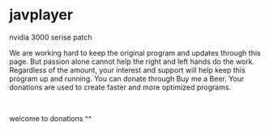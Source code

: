 # javplayer
nvidia 3000 serise patch

<p data-ke-size="size16">We are working hard to keep the original program and updates through this page. But passion alone cannot help the right and left hands do the work. Regardless of the amount, your interest and support will help keep this program up and running. You can donate through Buy me a Beer. Your donations are used to create faster and more optimized programs.</p>
<p data-ke-size="size16">&nbsp;</p>

<p> <script type="text/javascript" src="https://cdnjs.buymeacoffee.com/1.0.0/button.prod.min.js" data-name="bmc-button" data-slug="2ndhand" data-color="#FFDD00" data-emoji="🍺"  data-font="Cookie" data-text="Buy me a beer" data-outline-color="#000000" data-font-color="#000000" data-coffee-color="#ffffff" ></script><p data-ke-size="size16">welcome to donations ^^</p>
